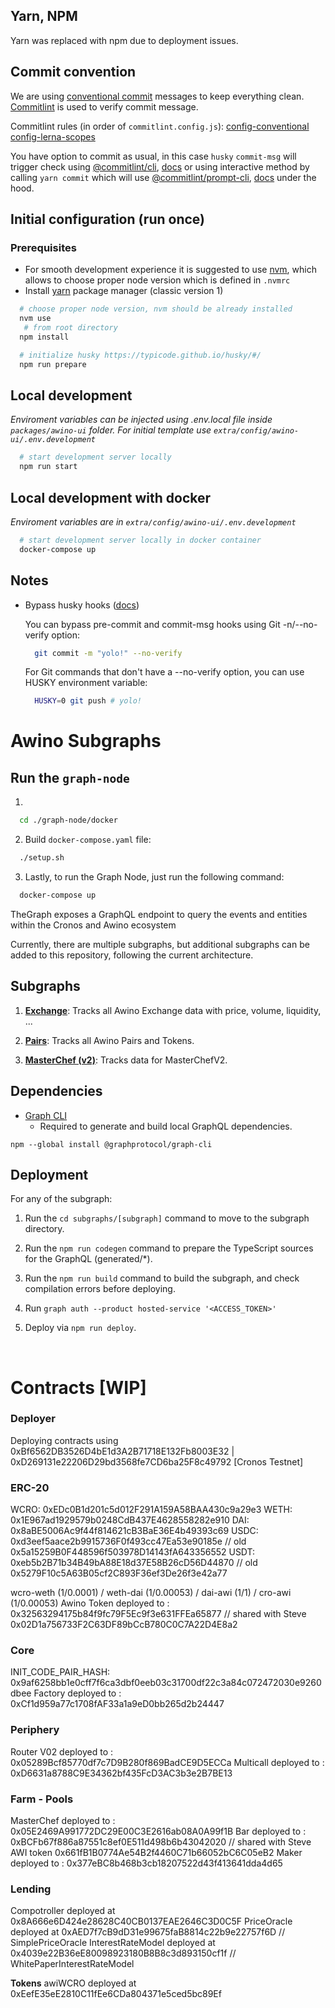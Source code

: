 ## Yarn, NPM

Yarn was replaced with npm due to deployment issues.

## Commit convention

We are using [conventional commit](https://www.conventionalcommits.org/en/v1.0.0/) messages to keep everything clean. [Commitlint](https://commitlint.js.org/#/) is used to verify commit message.

Commitlint rules (in order of `commitlint.config.js`):
[config-conventional](https://github.com/conventional-changelog/commitlint/tree/master/%40commitlint/config-conventional)
[config-lerna-scopes](https://github.com/conventional-changelog/commitlint/tree/master/%40commitlint/config-lerna-scopes)

You have option to commit as usual, in this case `husky` `commit-msg` will trigger check using
[@commitlint/cli](https://www.npmjs.com/package/@commitlint/cli), [docs](https://commitlint.js.org/#/reference-cli) or using interactive method by calling `yarn commit` which will use [@commitlint/prompt-cli](https://www.npmjs.com/package/@commitlint/prompt-cli), [docs](https://commitlint.js.org/#/guides-use-prompt) under the hood.

## Initial configuration (run once)

### Prerequisites

- For smooth development experience it is suggested to use [nvm](https://github.com/nvm-sh/nvm), which allows to choose proper node version which is defined in `.nvmrc`
- Install [yarn](https://classic.yarnpkg.com/lang/en/) package manager (classic version 1)

```bash
  # choose proper node version, nvm should be already installed
  nvm use
   # from root directory
  npm install

```

```bash
  # initialize husky https://typicode.github.io/husky/#/
  npm run prepare
```

## Local development

_Enviroment variables can be injected using .env.local file inside `packages/awino-ui` folder. For initial template use `extra/config/awino-ui/.env.development`_

```bash
  # start development server locally
  npm run start
```

## Local development with docker

_Enviroment variables are in `extra/config/awino-ui/.env.development`_

```bash
  # start development server locally in docker container
  docker-compose up
```

## Notes

- Bypass husky hooks ([docs](https://typicode.github.io/husky/#/?id=bypass-hooks))

  You can bypass pre-commit and commit-msg hooks using Git -n/--no-verify option:

  ```bash
    git commit -m "yolo!" --no-verify
  ```

  For Git commands that don't have a --no-verify option, you can use HUSKY environment variable:

  ```bash
    HUSKY=0 git push # yolo!
  ```

# Awino Subgraphs

## Run the `graph-node` 

1. 
  ```bash
    cd ./graph-node/docker
  ```

2. Build `docker-compose.yaml` file:
  ```bash
    ./setup.sh
  ```
3. Lastly, to run the Graph Node, just run the following command:
  ```bash
    docker-compose up
  ```

TheGraph exposes a GraphQL endpoint to query the events and entities within the Cronos and Awino ecosystem

Currently, there are multiple subgraphs, but additional subgraphs can be added to this repository, following the current architecture.

## Subgraphs 

1. **[Exchange](#)**: Tracks all Awino Exchange data with price, volume, liquidity, ...

2. **[Pairs](#)**: Tracks all Awino Pairs and Tokens.

3. **[MasterChef (v2)](#)**: Tracks data for MasterChefV2.


## Dependencies

- [Graph CLI](https://github.com/graphprotocol/graph-cli)
    - Required to generate and build local GraphQL dependencies.

```shell
npm --global install @graphprotocol/graph-cli
```

## Deployment

For any of the subgraph:

1. Run the `cd subgraphs/[subgraph]` command to move to the subgraph directory.

2. Run the `npm run codegen` command to prepare the TypeScript sources for the GraphQL (generated/*).

3. Run the `npm run build` command to build the subgraph, and check compilation errors before deploying.

4. Run `graph auth --product hosted-service '<ACCESS_TOKEN>'`

5. Deploy via `npm run deploy`.


&nbsp;
# Contracts [WIP]

### Deployer
Deploying contracts using 0xBf6562DB3526D4bE1d3A2B71718E132Fb8003E32 | 0xD269131e22206D29bd3568fe7CD6ba25F8c49792 [Cronos Testnet]

### ERC-20
WCRO: 0xEDc0B1d201c5d012F291A159A58BAA430c9a29e3
WETH: 0x1E967ad1929579b0248CdB437E4628558282e910
DAI: 0x8aBE5006Ac9f44f814621cB3BaE36E4b49393c69
USDC: 0xd3eef5aace2b9915736F0f493cc47Ea53e90185e // old 0x5a15259B0F448596f503978D14143fA643356552
USDT: 0xeb5b2B71b34B49bA88E18d37E58B26cD56D44870 // old 0x5279F10c5A63B05cf2C893F36ef3De26f3e42a77

wcro-weth (1/0.0001) / weth-dai (1/0.00053) / dai-awi (1/1) / cro-awi (1/0.00053)
Awino Token deployed to : 0x32563294175b84f9fc79F5Ec9f3e631FFEa65877 // shared with Steve 0x02D1a756733F2C63DF89bCcB780C0C7A22D4E8a2

### Core

INIT_CODE_PAIR_HASH: 0x9af6258bb1e0cff7f6ca3dbf0eeb03c31700df22c3a84c072472030e9260dbee
Factory deployed to : 0xCf1d959a77c1708fAF33a1a9eD0bb265d2b24447

### Periphery

Router V02 deployed to : 0x05289Bcf85770df7c7D9B280f869BadCE9D5ECCa
Multicall deployed to : 0xD6631a8788C9E34362bf435FcD3AC3b3e2B7BE13

### Farm - Pools

MasterChef deployed to : 0x05E2469A991772DC29E00C3E2616ab08A0A99f1B
Bar deployed to : 0xBCFb67f886a87551c8ef0E511d498b6b43042020 // shared with Steve AWI token 0x661fB1B0774Ae54B2f4460C71b66052bC6C05eB2
Maker deployed to : 0x377eBC8b468b3cb18207522d43f413641dda4d65

### Lending
Compotroller deployed at 0x8A666e6D424e28628C40CB0137EAE2646C3D0C5F
PriceOracle deployed at 0xAED7f7cB9dD31e99675faB8814c22b9e22757f6D // SimplePriceOracle
InterestRateModel deployed at 0x4039e22B36eE80098923180B8B8c3d893150cf1f // WhitePaperInterestRateModel

**Tokens**
awiWCRO deployed at 0xEefE35eE2810C11fEe6CDa804371e5ced5bc89Ef 